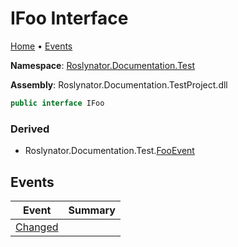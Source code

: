 <a name="_Top"></a>

# IFoo Interface

[Home](../../../../README.md#_Top) &#x2022; [Events](#events)

**Namespace**: [Roslynator.Documentation.Test](../README.md#_Top)

**Assembly**: Roslynator\.Documentation\.TestProject\.dll

```csharp
public interface IFoo
```

### Derived

* Roslynator\.Documentation\.Test\.[FooEvent](../FooEvent/README.md#_Top)

## Events

| Event | Summary |
| ----- | ------- |
| [Changed](Changed/README.md#_Top) | |

